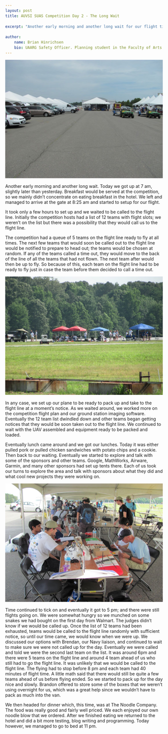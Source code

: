 ```yaml
---
layout: post
title: AUVSI SUAS Competition Day 2 - The Long Wait

excerpt: "Another early morning and another long wait for our flight time to be announced."

author:
    name: Brian Hinrichsen
    bio: UAARG Safety Officer. Planning student in the Faculty of Arts focusing mainly on Transportational Planning in cities.
---
```


<div class="full zoomable"><img src="/images/suas_pit_area.JPG"></div>

Another early morning and another long wait. Today we got up at 7 am, slightly later than yesterday. Breakfast would be served at the competition, so we mainly didn’t concentrate on eating breakfast in the hotel. We left and managed to arrive at the gate at 8:25 am and started to setup for our flight.

It took only a few hours to set up and we waited to be called to the flight line. Initially the competition hosts had a list of 12 teams with flight slots; we weren’t on the list but there was a possibility that they would call us to the flight line.

The competition had a queue of 5 teams on the flight line ready to fly at all times. The next few teams that would soon be called out to the flight line would be notified to prepare to head out; the teams would be chosen at random. If any of the teams called a time out, they would move to the back of the line of all the teams that had not flown. The next team after would then be up to fly. So because of this, each team on the flight line had to be ready to fly just in case the team before them decided to call a time out. 

<div class="full zoomable"><img src="/images/suas_flight_line.JPG"></div>

In any case, we set up our plane to be ready to pack up and take to the flight line at a moment’s notice. As we waited around, we worked more on the competition flight plan and our ground station imaging software. Eventually the 12 team list dwindled down and other teams began getting notices that they would be soon taken out to the flight line. We continued to wait with the UAV assembled and equipment ready to be packed and loaded. 

Eventually lunch came around and we got our lunches. Today it was either pulled pork or pulled chicken sandwiches with potato chips and a cookie. Then back to our waiting. Eventually we started to explore and talk with some of the sponsors and other teams. Google, MathWorks, Airware, Garmin, and many other sponsors had set up tents there. Each of us took our turns to explore the area and talk with sponsors about what they did and what cool new projects they were working on.

<div class="full zoomable"><img src="/images/2015_suas_pit_setup.JPG"></div>

Time continued to tick on and eventually it got to 5 pm; and there were still flights going on. We were somewhat hungry so we munched on some snakes we had bought on the first day from Walmart. The judges didn’t know if we would be called up. Once the list of 12 teams had been exhausted, teams would be called to the flight line randomly with sufficient notice, so until our time came, we would know when we were up. We discussed our options with Brendan, our Navy liaison, and continued to wait to make sure we were not called up for the day. Eventually we were called and told we were the second last team on the list. It was around 6pm and there were 5 teams on the flight line and around 4 team ahead of us who still had to go the flight line. It was unlikely that we would be called to the flight line. The flying had to stop before 8 pm and each team had 40 minutes of flight time. A little math said that there would still be quite a few teams ahead of us before flying ended. So we started to pack up for the day nice and slowly. Brandon offered to store some of the boxes that we weren’t using overnight for us, which was a great help since we wouldn’t have to pack as much into the van.

We then headed for dinner which, this time, was at The Noodle Company. The food was really good and fairly well priced. We each enjoyed our own noodle blow that we ordered. After we finished eating we returned to the hotel and did a bit more testing, blog writing and programming. Today however, we managed to go to bed at 11 pm.
